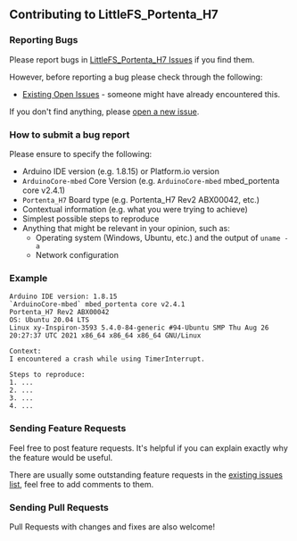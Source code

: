 ## Contributing to LittleFS_Portenta_H7

### Reporting Bugs

Please report bugs in [LittleFS_Portenta_H7 Issues](https://github.com/khoih-prog/LittleFS_Portenta_H7/issues) if you find them.

However, before reporting a bug please check through the following:

* [Existing Open Issues](https://github.com/khoih-prog/LittleFS_Portenta_H7/issues) - someone might have already encountered this.

If you don't find anything, please [open a new issue](https://github.com/khoih-prog/LittleFS_Portenta_H7/issues/new).

### How to submit a bug report

Please ensure to specify the following:

* Arduino IDE version (e.g. 1.8.15) or Platform.io version
* `ArduinoCore-mbed` Core Version (e.g. `ArduinoCore-mbed` mbed_portenta core v2.4.1)
* `Portenta_H7` Board type (e.g. Portenta_H7 Rev2 ABX00042, etc.)
* Contextual information (e.g. what you were trying to achieve)
* Simplest possible steps to reproduce
* Anything that might be relevant in your opinion, such as:
  * Operating system (Windows, Ubuntu, etc.) and the output of `uname -a`
  * Network configuration


### Example

```
Arduino IDE version: 1.8.15
`ArduinoCore-mbed` mbed_portenta core v2.4.1
Portenta_H7 Rev2 ABX00042
OS: Ubuntu 20.04 LTS
Linux xy-Inspiron-3593 5.4.0-84-generic #94-Ubuntu SMP Thu Aug 26 20:27:37 UTC 2021 x86_64 x86_64 x86_64 GNU/Linux

Context:
I encountered a crash while using TimerInterrupt.

Steps to reproduce:
1. ...
2. ...
3. ...
4. ...
```

### Sending Feature Requests

Feel free to post feature requests. It's helpful if you can explain exactly why the feature would be useful.

There are usually some outstanding feature requests in the [existing issues list](https://github.com/khoih-prog/LittleFS_Portenta_H7/issues?q=is%3Aopen+is%3Aissue+label%3Aenhancement), feel free to add comments to them.

### Sending Pull Requests

Pull Requests with changes and fixes are also welcome!
